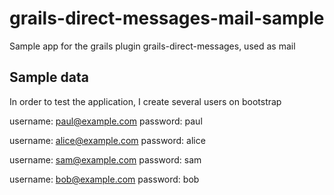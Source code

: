 grails-direct-messages-mail-sample
==================================

Sample app for the grails plugin grails-direct-messages, used as mail


Sample data
-----------

In order to test the application, I create several users on bootstrap

username: paul@example.com
password: paul

username: alice@example.com
password: alice

username: sam@example.com
password: sam

username: bob@example.com
password: bob
